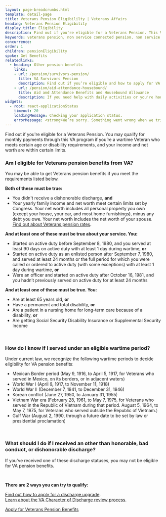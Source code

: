 ```yaml
---
layout: page-breadcrumbs.html
template: detail-page
title: Veterans Pension Eligibililty | Veterans Affairs
heading: Veterans Pension Eligibility
display_title: Eligibility
description: Find out if you're eligible for a Veterans Pension. This VA pension program offers monthly payments to wartime Veterans, who are age 65 or older or have a permanent and total non-service connected disability, and who have limited income and net worth. 
keywords: veterans pension, non service connected pension, non service connected pension eligibility, va pension eligibility 
concurrence:
order: 1
children: pensionEligibility
spoke: Get Benefits
relatedlinks:
  - heading: Other pension benefits
    links:
    - url: /pension/survivors-pension/
      title: VA Survivors Pension
      description: Find out if you’re eligible and how to apply for VA pension benefits as a surviving spouse or child of a deceased Veteran with wartime service.
    - url: /pension/aid-attendance-housebound/
      title: Aid and Attendance Benefits and Housebound Allowance
      description: If you need help with daily activities or you're housebound, find out how to apply for extra VA pension benefits.
widgets:
  - root: react-applicationStatus
    timeout: 20
    loadingMessage: Checking your application status.
    errorMessage: <strong>We’re sorry. Something went wrong when we tried to load your saved application.</strong><br/>Please try refreshing your browser in a few minutes.
---
```


<div class="va-introtext">

Find out if you're eligible for a Veterans Pension. You may qualify for monthly payments through this VA program if you’re a wartime Veteran who meets certain age or disability requirements, and your income and net worth are within certain limits. 
</div>

<div class="feature" markdown=“1”>

### Am I eligible for Veterans pension benefits from VA? 

You may be able to get Veterans pension benefits if you meet the requirements listed below.

**Both of these must be true:**

- You didn't receive a dishonorable discharge, **and**
- Your yearly family income and net worth meet certain limits set by Congress. Your net worth includes all personal property you own (except your house, your car, and most home furnishings), minus any debt you owe. Your net worth includes the net worth of your spouse. <br>
[Find out about Veterans pension rates](/pension/veterans-pension-rates/).


**And at least one of these must be true about your service. You:**

- Started on active duty before September 8, 1980, and you served at least 90 days on active duty with at least 1 day during wartime, **or**
- Started on active duty as an enlisted person after September 7, 1980, and served at least 24 months or the full period for which you were called or ordered to active duty (with some exceptions) with at least 1 day during wartime, **or**
- Were an officer and started on active duty after October 16, 1981, and you hadn’t previously served on active duty for at least 24 months

**And at least one of these must be true. You:**

- Are at least 65 years old, **or**
- Have a permanent and total disability, **or**
- Are a patient in a nursing home for long-term care because of a disability, **or**
- Are getting Social Security Disability Insurance or Supplemental Security Income

<br>

### How do I know if I served under an eligible wartime period? 
Under current law, we recognize the following wartime periods to decide eligibility for VA pension benefits:

- Mexican Border period (May 9, 1916, to April 5, 1917, for Veterans who served in Mexico, on its borders, or in adjacent waters)
- World War I (April 6, 1917, to November 11, 1918)
- World War II (December 7, 1941, to December 31, 1946)
- Korean conflict (June 27, 1950, to January 31, 1955)
- Vietnam War era (February 28, 1961, to May 7, 1975, for Veterans who served in the Republic of Vietnam during that period. August 5, 1964, to May 7, 1975, for Veterans who served outside the Republic of Vietnam.)
- Gulf War (August 2, 1990, through a future date to be set by law or presidential proclamation)

<br>

### What should I do if I received an other than honorable, bad conduct, or dishonorable discharge?

If you've received one of these discharge statuses, you may not be eligible for VA pension benefits.

<br>

**There are 2 ways you can try to qualify:**

[Find out how to apply for a discharge upgrade](/discharge-upgrade-instructions/).<br/>
[Learn about the VA Character of Discharge review process](/discharge-upgrade-instructions/#other-options).

</div>

<div id="react-applicationStatus" data-widget-type="pension-app-status" class="static-page-widget">
  <a class="usa-button-primary va-button-primary" href="/pension/application/527EZ">Apply for Veterans Pension Benefits</a>
</div>

